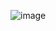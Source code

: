 ![image](https://github.com/Pawel-Stanek/AVR-programming/assets/135810408/4d4d3e77-e369-45ab-a2e0-3b8ee0213d9d)
